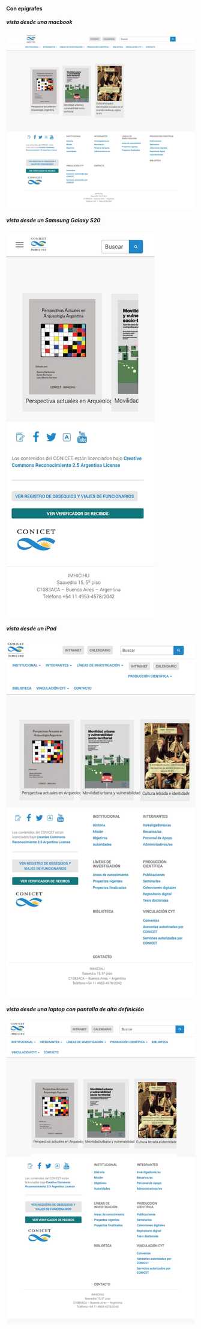 #### Con epígrafes
##### vista desde una macbook
![macbook](images/responsive_tests/publicaciones-solo/MacBook%20Pro-1733510259469.jpeg)
##### vista desde un Samsung Galaxy S20
![Samsung](images/responsive_tests/publicaciones-solo/Samsung%20Galaxy%20S20%20Ultra-1733510259470.jpeg)
##### vista desde un iPad
![iPad](images/responsive_tests/publicaciones-solo/iPad-1733510259520.jpeg)
##### vista desde una laptop con pantalla de alta definición
 ![laptop](images/responsive_tests/publicaciones-solo/laptopWithHiDPIScreen-1733510259466.jpeg)

